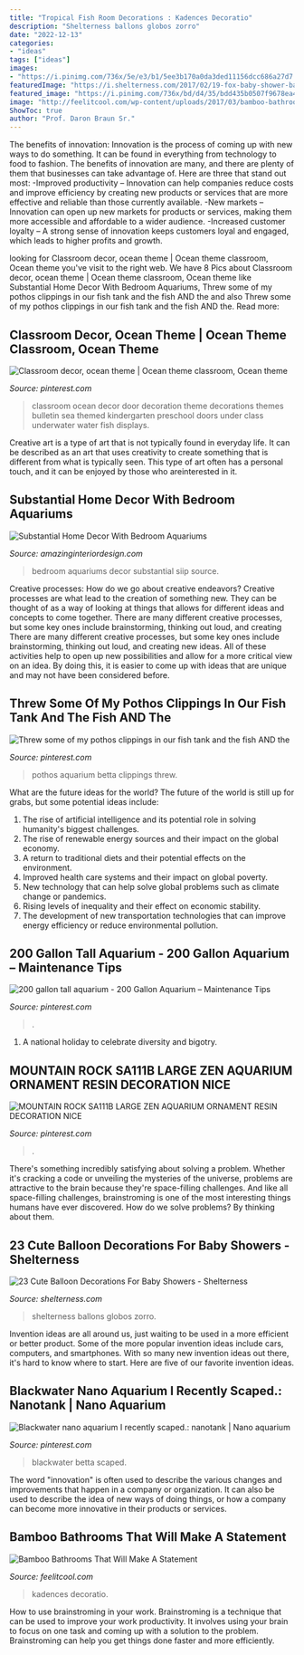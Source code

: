 ```yaml
---
title: "Tropical Fish Room Decorations : Kadences Decoratio"
description: "Shelterness ballons globos zorro"
date: "2022-12-13"
categories:
- "ideas"
tags: ["ideas"]
images:
- "https://i.pinimg.com/736x/5e/e3/b1/5ee3b170a0da3ded11156dcc686a27d7.jpg"
featuredImage: "https://i.shelterness.com/2017/02/19-fox-baby-shower-balloon-decor-for-a-woodland-party.jpg"
featured_image: "https://i.pinimg.com/736x/bd/d4/35/bdd435b0507f9678ea4e0a6855c91784.jpg"
image: "http://feelitcool.com/wp-content/uploads/2017/03/bamboo-bathrooms5.jpg"
ShowToc: true
author: "Prof. Daron Braun Sr."
---
```



The benefits of innovation:
Innovation is the process of coming up with new ways to do something. It can be found in everything from technology to food to fashion. The benefits of innovation are many, and there are plenty of them that businesses can take advantage of. Here are three that stand out most: 
-Improved productivity – Innovation can help companies reduce costs and improve efficiency by creating new products or services that are more effective and reliable than those currently available.
-New markets – Innovation can open up new markets for products or services, making them more accessible and affordable to a wider audience.
-Increased customer loyalty – A strong sense of innovation keeps customers loyal and engaged, which leads to higher profits and growth.

	

		
looking for Classroom decor, ocean theme | Ocean theme classroom, Ocean theme you've visit to the right web. We have 8 Pics about Classroom decor, ocean theme | Ocean theme classroom, Ocean theme like Substantial Home Decor With Bedroom Aquariums, Threw some of my pothos clippings in our fish tank and the fish AND the and also Threw some of my pothos clippings in our fish tank and the fish AND the. Read more:
		
    
## Classroom Decor, Ocean Theme | Ocean Theme Classroom, Ocean Theme

<img loading=lazy src="https://i.pinimg.com/736x/b9/01/8e/b9018e3c0da8ffda1f7495bf6207d859.jpg" onerror="this.onerror=null;this.src='https://tse3.mm.bing.net/th?id=OIP.mCGte8GR6ZfooEVwRg47KQHaJ3&amp;pid=15.1';" alt="Classroom decor, ocean theme | Ocean theme classroom, Ocean theme">

_Source: pinterest.com_

>classroom ocean decor door decoration theme decorations themes bulletin sea themed kindergarten preschool doors under class underwater water fish displays. 

	

Creative art is a type of art that is not typically found in everyday life. It can be described as an art that uses creativity to create something that is different from what is typically seen. This type of art often has a personal touch, and it can be enjoyed by those who areinterested in it.

    
## Substantial Home Decor With Bedroom Aquariums

<img loading=lazy src="http://www.amazinginteriordesign.com/wp-content/uploads/2013/08/room22.jpg" onerror="this.onerror=null;this.src='https://tse3.mm.bing.net/th?id=OIP.7t8_1gJCMnYskL9uH-AlaQHaFj&amp;pid=15.1';" alt="Substantial Home Decor With Bedroom Aquariums">

_Source: amazinginteriordesign.com_

>bedroom aquariums decor substantial siip source. 

	

Creative processes: How do we go about creative endeavors?
Creative processes are what lead to the creation of something new. They can be thought of as a way of looking at things that allows for different ideas and concepts to come together. There are many different creative processes, but some key ones include brainstorming, thinking out loud, and creating 
There are many different creative processes, but some key ones include brainstorming, thinking out loud, and creating new ideas. All of these activities help to open up new possibilities and allow for a more critical view on an idea. By doing this, it is easier to come up with ideas that are unique and may not have been considered before.

    
## Threw Some Of My Pothos Clippings In Our Fish Tank And The Fish AND The

<img loading=lazy src="https://i.pinimg.com/736x/bd/d4/35/bdd435b0507f9678ea4e0a6855c91784.jpg" onerror="this.onerror=null;this.src='https://tse1.mm.bing.net/th?id=OIP.Ui0YujyeIgGESGwIiXRWKgHaJ3&amp;pid=15.1';" alt="Threw some of my pothos clippings in our fish tank and the fish AND the">

_Source: pinterest.com_

>pothos aquarium betta clippings threw. 

	

What are the future ideas for the world?
The future of the world is still up for grabs, but some potential ideas include: 
1. The rise of artificial intelligence and its potential role in solving humanity's biggest challenges. 
2. The rise of renewable energy sources and their impact on the global economy. 
3. A return to traditional diets and their potential effects on the environment. 
4. Improved health care systems and their impact on global poverty. 
5. New technology that can help solve global problems such as climate change or pandemics. 
6. Rising levels of inequality and their effect on economic stability. 
7. The development of new transportation technologies that can improve energy efficiency or reduce environmental pollution.

    
## 200 Gallon Tall Aquarium - 200 Gallon Aquarium – Maintenance Tips

<img loading=lazy src="https://i.pinimg.com/736x/73/f3/1f/73f31f3c577614f94cb880f5c968919a--aquarium-maintenance-water-garden.jpg" onerror="this.onerror=null;this.src='https://tse1.mm.bing.net/th?id=OIP._OudyyK99XUlnSimNDUUAwHaE7&amp;pid=15.1';" alt="200 gallon tall aquarium - 200 Gallon Aquarium – Maintenance Tips">

_Source: pinterest.com_

>. 

	

1. A national holiday to celebrate diversity and bigotry.

    
## MOUNTAIN ROCK SA111B LARGE ZEN AQUARIUM ORNAMENT RESIN DECORATION NICE

<img loading=lazy src="https://i.pinimg.com/736x/2d/17/c1/2d17c1c0dda8306a7bbf8272e4af1c4e--aquarium-ornaments-freshwater-aquarium.jpg" onerror="this.onerror=null;this.src='https://tse3.mm.bing.net/th?id=OIP.bZCJvaa4MAzW8T-0T1FhhgHaJ3&amp;pid=15.1';" alt="MOUNTAIN ROCK SA111B LARGE ZEN AQUARIUM ORNAMENT RESIN DECORATION NICE">

_Source: pinterest.com_

>. 

	

There's something incredibly satisfying about solving a problem. Whether it's cracking a code or unveiling the mysteries of the universe, problems are attractive to the brain because they're space-filling challenges. And like all space-filling challenges, brainstroming is one of the most interesting things humans have ever discovered. How do we solve problems? By thinking about them.

    
## 23 Cute Balloon Decorations For Baby Showers - Shelterness

<img loading=lazy src="https://i.shelterness.com/2017/02/19-fox-baby-shower-balloon-decor-for-a-woodland-party.jpg" onerror="this.onerror=null;this.src='https://tse4.mm.bing.net/th?id=OIP.ZXk1C_Sg0wbw2XKIJ8mebgHaJ4&amp;pid=15.1';" alt="23 Cute Balloon Decorations For Baby Showers - Shelterness">

_Source: shelterness.com_

>shelterness ballons globos zorro. 

	

Invention ideas are all around us, just waiting to be used in a more efficient or better product. Some of the more popular invention ideas include cars, computers, and smartphones. With so many new invention ideas out there, it's hard to know where to start. Here are five of our favorite invention ideas.

    
## Blackwater Nano Aquarium I Recently Scaped.: Nanotank | Nano Aquarium

<img loading=lazy src="https://i.pinimg.com/736x/5e/e3/b1/5ee3b170a0da3ded11156dcc686a27d7.jpg" onerror="this.onerror=null;this.src='https://tse1.mm.bing.net/th?id=OIP.3saqx7NI9E2kjBGrhGxWKAHaHa&amp;pid=15.1';" alt="Blackwater nano aquarium I recently scaped.: nanotank | Nano aquarium">

_Source: pinterest.com_

>blackwater betta scaped. 

	

The word "innovation" is often used to describe the various changes and improvements that happen in a company or organization. It can also be used to describe the idea of new ways of doing things, or how a company can become more innovative in their products or services.

    
## Bamboo Bathrooms That Will Make A Statement

<img loading=lazy src="http://feelitcool.com/wp-content/uploads/2017/03/bamboo-bathrooms5.jpg" onerror="this.onerror=null;this.src='https://tse1.mm.bing.net/th?id=OIP.xy7An7ljDgW6_Xs9dOhIZAHaLH&amp;pid=15.1';" alt="Bamboo Bathrooms That Will Make A Statement">

_Source: feelitcool.com_

>kadences decoratio. 

	

How to use brainstroming in your work.
Brainstroming is a technique that can be used to improve your work productivity. It involves using your brain to focus on one task and coming up with a solution to the problem. Brainstroming can help you get things done faster and more efficiently.

